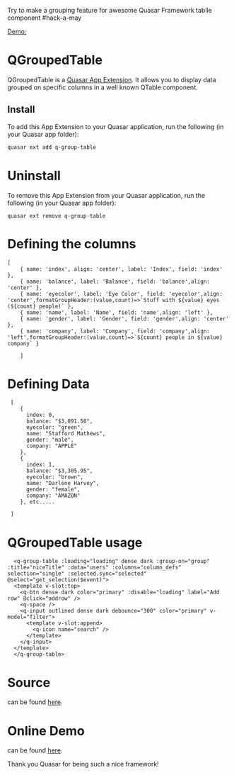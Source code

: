 
Try to make a grouping feature for awesome Quasar Framework tablle component #hack-a-may 

[Demo:](https://brave-mayer-7a5dd5.netlify.app)

# QGroupedTable

<!-- Please note, this is currently a work-in-progress (WIP). -->

QGroupedTable is a [Quasar App Extension](https://quasar.dev/app-extensions/introduction).  It allows you to display data grouped on specific columns in a well known QTable component.

## Install

To add this App Extension to your Quasar application, run the following (in your Quasar app folder):

```bash
quasar ext add q-group-table
```

# Uninstall
To remove this App Extension from your Quasar application, run the following (in your Quasar app folder):

```
quasar ext remove q-group-table
```


# Defining the columns


    [    
        { name: 'index', align: 'center', label: 'Index', field: 'index' },
        { name: 'balance', label: 'Balance', field: 'balance',align: 'center' },
        { name: 'eyecolor', label: 'Eye Color', field: 'eyecolor',align: 'center',formatGroupHeader:(value,count)=>`Stuff with ${value} eyes (${count} people)` },
        { name: 'name', label: 'Name', field: 'name',align: 'left' },
        { name: 'gender', label: 'Gender', field: 'gender',align: 'center' },
        { name: 'company', label: 'Company', field: 'company',align: 'left',formatGroupHeader:(value,count)=>`${count} people in ${value} company` }
        
        ]

     
# Defining Data

     [
        {
          index: 0,
          balance: "$3,091.58",
          eyecolor: "green",
          name: "Stafford Mathews",
          gender: "male",
          company: "APPLE"
        },
        {
          index: 1,
          balance: "$3,305.95",
          eyecolor: "brown",
          name: "Darlene Harvey",
          gender: "female",
          company: "AMAZON"
        }, etc.....

     ]

# QGroupedTable usage


      <q-group-table :loading="loading" dense dark :group-on="group" :title="niceTitle" :data="users" :columns="column_defs"  selection="single" :selected.sync="selected" @select="get_selection($event)">
      <template v-slot:top>
        <q-btn dense dark color="primary" :disable="loading" label="Add row" @click="addrow" />
        <q-space />
        <q-input outlined dense dark debounce="300" color="primary" v-model="filter">
          <template v-slot:append>
            <q-icon name="search" />
          </template>
        </q-input>
      </template>
      </q-group-table>



# Source

can be found [here](https://github.com/Narcis13/quasar-grouped-table).


# Online Demo

can be found [here](https://brave-mayer-7a5dd5.netlify.app).



Thank you Quasar  for being such a nice framework!